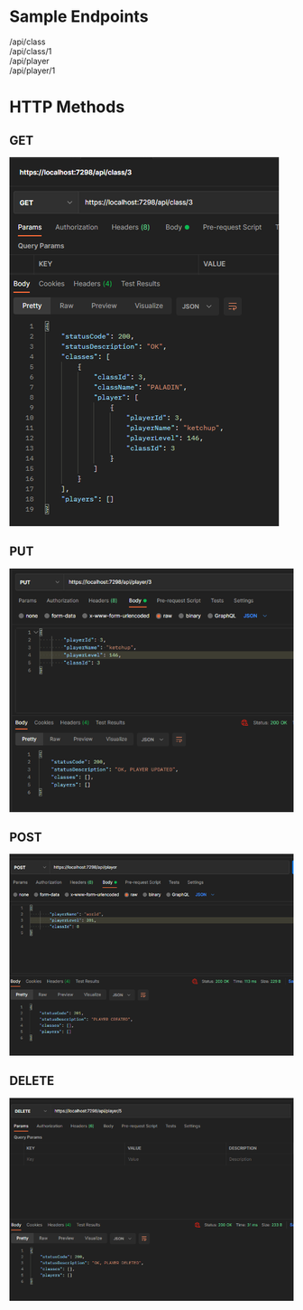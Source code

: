 # Sample Endpoints
/api/class <br>
/api/class/1 <br>
/api/player <br>
/api/player/1 <br>

# HTTP Methods
## GET
![GET](/images/get_response.PNG)

## PUT
![PUT](/images/put_request_response.PNG)

## POST
![POST](/images/post_request_response.PNG)

## DELETE
![DELETE](/images/delete_response.PNG)

